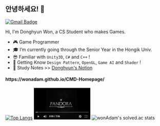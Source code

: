 ## 안녕하세요! 👋
[![Gmail Badge](https://img.shields.io/badge/-Gmail-c14438?style=flat-square&logo=Gmail&logoColor=white&link=mailto:contato.weltonf@gmail.com)](mailto:ehdgus5500@gmail.com)

Hi, I'm Donghyun Won, a CS Student who makes Games.

- 🎮 Game Programmer
- 🎓 I’m currently going through the Senior Year in the Hongik Univ.
- 😎 Familiar with `Unity3D`, `C#` and `C++` !
- 👊 Getting Know `Design Pattern`, `OpenGL`, `Game AI` and `Shader` !
- 📖 Study Notes >> [Donghyun's Notion](https://www.notion.so/wondong/Hello-39e66d3c917a4545bef6a115ee9977f8 "공부노트")

<h4>https://wonadam.github.io/CMD-Homepage/</h4>


[![Top Langs](https://github-readme-stats.vercel.app/api/top-langs/?username=wonAdam&layout=compact)](https://github.com/anuraghazra/github-readme-stats)
[<img src="https://github.com/wonAdam/wonAdam/blob/master/20210122164639.png?raw=true" width="35%">](https://youtu.be/HYVr_4Oe1eo)
![wonAdam's solved.ac stats](https://github-readme-solvedac.vercel.app/api/?handle=wondong5)
